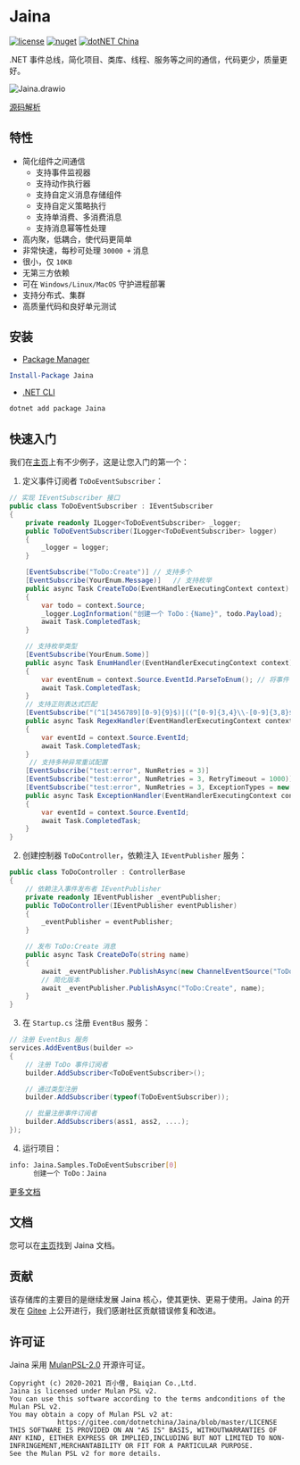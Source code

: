 # Jaina

[![license](https://img.shields.io/badge/license-MulanPSL--2.0-orange?cacheSeconds=10800)](https://gitee.com/dotnetchina/Jaina/blob/master/LICENSE) [![nuget](https://img.shields.io/nuget/v/Jaina.svg?cacheSeconds=10800)](https://www.nuget.org/packages/Jaina) [![dotNET China](https://img.shields.io/badge/organization-dotNET%20China-yellow?cacheSeconds=10800)](https://gitee.com/dotnetchina)

.NET 事件总线，简化项目、类库、线程、服务等之间的通信，代码更少，质量更好。‎

![Jaina.drawio](https://gitee.com/dotnetchina/Jaina/raw/master/drawio/Jaina.drawio.png "Jaina.drawio.png")

[源码解析](./PRINCIPLE.md)

## 特性

- 简化组件之间通信
  - 支持事件监视器
  - 支持动作执行器
  - 支持自定义消息存储组件
  - 支持自定义策略执行
  - 支持单消费、多消费消息
  - 支持消息幂等性处理
- 高内聚，低耦合，使代码更简单
- 非常快速，每秒可处理 `30000 +` 消息
- 很小，仅 `10KB`
- 无第三方依赖
- 可在 `Windows/Linux/MacOS` 守护进程部署
- 支持分布式、集群
- 高质量代码和良好单元测试

## 安装

- [Package Manager](https://www.nuget.org/packages/Jaina)

```powershell
Install-Package Jaina
```

- [.NET CLI](https://www.nuget.org/packages/Jaina)

```powershell
dotnet add package Jaina
```

## 快速入门

我们在[主页](./samples)上有不少例子，这是让您入门的第一个：

1. 定义事件订阅者 `ToDoEventSubscriber`：

```cs
// 实现 IEventSubscriber 接口
public class ToDoEventSubscriber : IEventSubscriber
{
    private readonly ILogger<ToDoEventSubscriber> _logger;
    public ToDoEventSubscriber(ILogger<ToDoEventSubscriber> logger)
    {
        _logger = logger;
    }

    [EventSubscribe("ToDo:Create")] // 支持多个
    [EventSubscribe(YourEnum.Message)]   // 支持枚举
    public async Task CreateToDo(EventHandlerExecutingContext context)
    {
        var todo = context.Source;
        _logger.LogInformation("创建一个 ToDo：{Name}", todo.Payload);
        await Task.CompletedTask;
    }

    // 支持枚举类型
    [EventSubscribe(YourEnum.Some)]
    public async Task EnumHandler(EventHandlerExecutingContext context)
    {
        var eventEnum = context.Source.EventId.ParseToEnum(); // 将事件 Id 转换成枚举对象
        await Task.CompletedTask;
    }
    // 支持正则表达式匹配
    [EventSubscribe("(^1[3456789][0-9]{9}$)|((^[0-9]{3,4}\\-[0-9]{3,8}$)|(^[0-9]{3,8}$)|(^\\([0-9]{3,4}\\)[0-9]{3,8}$)|(^0{0,1}13[0-9]{9}$))")]
    public async Task RegexHandler(EventHandlerExecutingContext context)
    {
        var eventId = context.Source.EventId;
        await Task.CompletedTask;
    }
     // 支持多种异常重试配置
    [EventSubscribe("test:error", NumRetries = 3)]
    [EventSubscribe("test:error", NumRetries = 3, RetryTimeout = 1000)] // 重试间隔时间
    [EventSubscribe("test:error", NumRetries = 3, ExceptionTypes = new[] { typeof(ArgumentException) })]    // 特定类型异常才重试
    public async Task ExceptionHandler(EventHandlerExecutingContext context)
    {
        var eventId = context.Source.EventId;
        await Task.CompletedTask;
    }
}
```

2. 创建控制器 `ToDoController`，依赖注入 `IEventPublisher` 服务：

```cs
public class ToDoController : ControllerBase
{
    // 依赖注入事件发布者 IEventPublisher
    private readonly IEventPublisher _eventPublisher;
    public ToDoController(IEventPublisher eventPublisher)
    {
        _eventPublisher = eventPublisher;
    }

    // 发布 ToDo:Create 消息
    public async Task CreateDoTo(string name)
    {
        await _eventPublisher.PublishAsync(new ChannelEventSource("ToDo:Create", name));
        // 简化版本
        await _eventPublisher.PublishAsync("ToDo:Create", name);
    }
}
```

3. 在 `Startup.cs` 注册 `EventBus` 服务：

```cs
// 注册 EventBus 服务
services.AddEventBus(builder =>
{
    // 注册 ToDo 事件订阅者
    builder.AddSubscriber<ToDoEventSubscriber>();

    // 通过类型注册
    builder.AddSubscriber(typeof(ToDoEventSubscriber));

    // 批量注册事件订阅者
    builder.AddSubscribers(ass1, ass2, ....);
});
```

4. 运行项目：

```bash
info: Jaina.Samples.ToDoEventSubscriber[0]
      创建一个 ToDo：Jaina
```

[更多文档](./docs)

## 文档

您可以在[主页](./docs)找到 Jaina 文档。

## 贡献

该存储库的主要目的是继续发展 Jaina 核心，使其更快、更易于使用。Jaina 的开发在 [Gitee](https://gitee.com/dotnetchina/Jaina) 上公开进行，我们感谢社区贡献错误修复和改进。

## 许可证

Jaina 采用 [MulanPSL-2.0](./LICENSE) 开源许可证。

```
Copyright (c) 2020-2021 百小僧, Baiqian Co.,Ltd.
Jaina is licensed under Mulan PSL v2.
You can use this software according to the terms andconditions of the Mulan PSL v2.
You may obtain a copy of Mulan PSL v2 at:
            https://gitee.com/dotnetchina/Jaina/blob/master/LICENSE
THIS SOFTWARE IS PROVIDED ON AN "AS IS" BASIS, WITHOUTWARRANTIES OF ANY KIND, EITHER EXPRESS OR IMPLIED,INCLUDING BUT NOT LIMITED TO NON-INFRINGEMENT,MERCHANTABILITY OR FIT FOR A PARTICULAR PURPOSE.
See the Mulan PSL v2 for more details.
```
